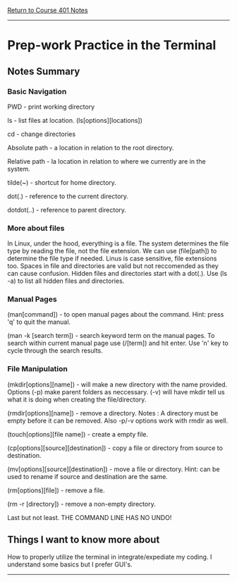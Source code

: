 [Return to Course 401 Notes](https://KrisDunning.github.io/401-Reading-Notes)

-----

# Prep-work Practice in the Terminal

## Notes Summary

### Basic Navigation

PWD - print working directory

ls - list files at location. (ls[options][locations])

cd - change directories

Absolute path - a location in relation to the root directory.

Relative path - la location in relation to where we currently are in the system.

tilde(~) - shortcut for home directory.

dot(.) - reference to the current directory.

dotdot(..) - reference to parent directory.

### More about files

In Linux, under the hood, everything is a file. The system determines the file type by reading the file, not the file extension. We can use (file[path]) to determine the file type if needed. Linus is case sensitive, file extensions too. Spaces in file and directories are valid but not reccomended as they can cause confusion. Hidden files and directories start with a dot(.). Use (ls -a) to list all hidden files and directories.

### Manual Pages

(man[command]) - to open manual pages about the command. Hint: press 'q' to quit the manual.

(man -k [search term]) - search keyword term on the manual pages. To search within current manual page use (/[term]) and hit enter. Use 'n' key to cycle through the search results.

### File Manipulation

(mkdir[options][name]) - will make a new directory with the name provided. Options (-p) make parent folders as neccessary. (-v) will have mkdir tell us what it is doing when creating the file/directory.

(rmdir[options][name]) - remove a directory. Notes : A directory must be empty before it can be removed. Also -p/-v options work with rmdir as well.

(touch[options][file name]) - create a empty file.

(cp[options][source][destination]) - copy a file or directory from source to destination.

(mv[options][source][destination]) - move a file or directory. Hint: can be used to rename if source and destination are the same.

(rm[options][file]) - remove a file.

(rm -r [directory]) - remove a non-empty directory.

Last but not least. THE COMMAND LINE HAS NO UNDO!

## Things I want to know more about

How to properly utilize the terminal in integrate/expediate my coding. I understand some basics but I prefer GUI's. 

-----